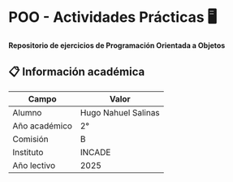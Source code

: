 # POO - Actividades Prácticas 🖥️  

**Repositorio de ejercicios de Programación Orientada a Objetos**  

## 📋 Información académica  
| **Campo**       | **Valor**           |
|-----------------|---------------------|
| Alumno          | Hugo Nahuel Salinas |
| Año académico   | 2°                  |
| Comisión        | B                   |
| Instituto       | INCADE              |
| Año lectivo     | 2025                |
